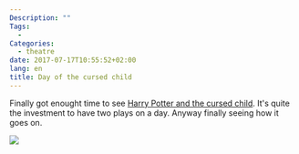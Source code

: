 ```yaml
---
Description: ""
Tags: 
  - 
Categories:
  - theatre
date: 2017-07-17T10:55:52+02:00
lang: en
title: Day of the cursed child
---
```


Finally got enought time to see [Harry Potter and the cursed
child](https://www.harrypottertheplay.com).  It's quite the
investment to have two plays on a day.  Anyway finally
seeing how it goes on.

[
![](https://www.harrypottertheplay.com/uk/content/themes/full-site/build/images/elements/nest-main-tablet.png)](https://www.harrypottertheplay.com/uk/ticket-information/)
